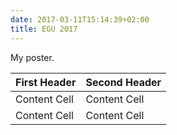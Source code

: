 ```yaml
---
date: 2017-03-11T15:14:39+02:00
title: EGU 2017
---
```

My poster.

 First Header  | Second Header
  ------------- | -------------
  Content Cell  | Content Cell
  Content Cell  | Content Cell
